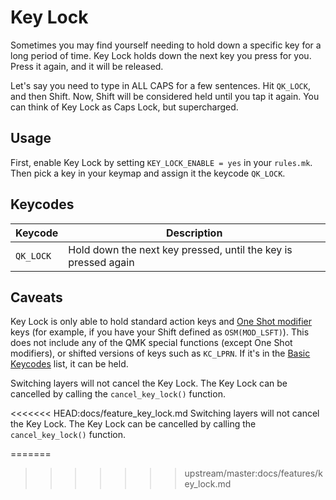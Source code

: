 # Key Lock

Sometimes you may find yourself needing to hold down a specific key for a long period of time. Key Lock holds down the next key you press for you. Press it again, and it will be released.

Let's say you need to type in ALL CAPS for a few sentences. Hit `QK_LOCK`, and then Shift. Now, Shift will be considered held until you tap it again. You can think of Key Lock as Caps Lock, but supercharged.

## Usage

First, enable Key Lock by setting `KEY_LOCK_ENABLE = yes` in your `rules.mk`. Then pick a key in your keymap and assign it the keycode `QK_LOCK`.

## Keycodes

|Keycode  |Description                                                   |
|---------|--------------------------------------------------------------|
|`QK_LOCK`|Hold down the next key pressed, until the key is pressed again|

## Caveats

Key Lock is only able to hold standard action keys and [One Shot modifier](../one_shot_keys) keys (for example, if you have your Shift defined as `OSM(MOD_LSFT)`).
This does not include any of the QMK special functions (except One Shot modifiers), or shifted versions of keys such as `KC_LPRN`. If it's in the [Basic Keycodes](../keycodes_basic) list, it can be held.

Switching layers will not cancel the Key Lock. The Key Lock can be cancelled by calling the `cancel_key_lock()` function.

<<<<<<< HEAD:docs/feature_key_lock.md
Switching layers will not cancel the Key Lock. The Key Lock can be cancelled by calling the `cancel_key_lock()` function.

=======
>>>>>>> upstream/master:docs/features/key_lock.md
